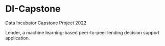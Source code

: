 # DI-Capstone
Data Incubator Capstone Project 2022

Lender, a machine learning-based peer-to-peer lending decision support application.
